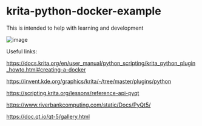 # krita-python-docker-example
This is intended to help with learning and development

![image](https://github.com/SeanPuller/krita-python-docker-example/assets/43151199/31a4924f-20a8-48d2-97aa-f34b9ffb48f6)


Useful links:

https://docs.krita.org/en/user_manual/python_scripting/krita_python_plugin_howto.html#creating-a-docker

https://invent.kde.org/graphics/krita/-/tree/master/plugins/python

https://scripting.krita.org/lessons/reference-api-pyqt

https://www.riverbankcomputing.com/static/Docs/PyQt5/

https://doc.qt.io/qt-5/gallery.html
